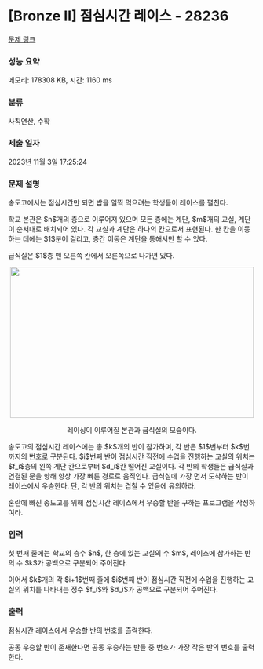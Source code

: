 # [Bronze II] 점심시간 레이스 - 28236 

[문제 링크](https://www.acmicpc.net/problem/28236) 

### 성능 요약

메모리: 178308 KB, 시간: 1160 ms

### 분류

사칙연산, 수학

### 제출 일자

2023년 11월 3일 17:25:24

### 문제 설명

<p>송도고에서는 점심시간만 되면 밥을 일찍 먹으려는 학생들이 레이스를 펼친다.</p>

<p>학교 본관은 $n$개의 층으로 이루어져 있으며 모든 층에는 계단, $m$개의 교실, 계단이 순서대로 배치되어 있다. 각 교실과 계단은 하나의 칸으로서 표현된다. 한 칸을 이동하는 데에는 $1$분이 걸리고, 층간 이동은 계단을 통해서만 할 수 있다.</p>

<p>급식실은 $1$층 맨 오른쪽 칸에서 오른쪽으로 나가면 있다.</p>

<p style="text-align: center;"><img alt="" height="308" src="" width="496"></p>

<p style="text-align: center;">레이싱이 이루어질 본관과 급식실의 모습이다.</p>

<p>송도고의 점심시간 레이스에는 총 $k$개의 반이 참가하며, 각 반은 $1$번부터 $k$번까지의 번호로 구분된다. $i$번째 반이 점심시간 직전에 수업을 진행하는 교실의 위치는 $f_i$층의 왼쪽 계단 칸으로부터 $d_i$칸 떨어진 교실이다. 각 반의 학생들은 급식실과 연결된 문을 향해 항상 가장 빠른 경로로 움직인다. 급식실에 가장 먼저 도착하는 반이 레이스에서 우승한다. 단, 각 반의 위치는 겹칠 수 있음에 유의하라.</p>

<p>혼란에 빠진 송도고를 위해 점심시간 레이스에서 우승할 반을 구하는 프로그램을 작성하여라.</p>

### 입력 

 <p>첫 번째 줄에는  학교의 층수 $n$, 한 층에 있는 교실의 수 $m$, 레이스에 참가하는 반의 수 $k$가 공백으로 구분되어 주어진다.</p>

<p>이어서 $k$개의 각 $i+1$번째 줄에 $i$번째 반이 점심시간 직전에 수업을 진행하는 교실의 위치를 나타내는 정수 $f_i$와 $d_i$가 공백으로 구분되어 주어진다.</p>

### 출력 

 <p>점심시간 레이스에서 우승할 반의 번호를 출력한다.</p>

<p>공동 우승할 반이 존재한다면 공동 우승하는 반들 중 번호가 가장 작은 반의 번호를 출력한다.</p>

